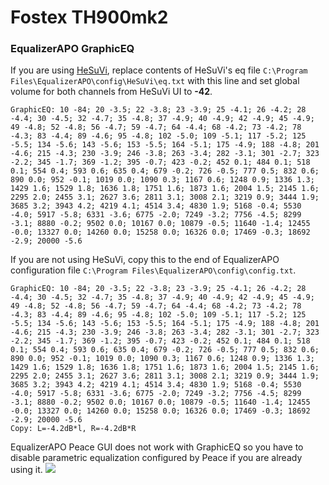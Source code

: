 # Fostex TH900mk2
### EqualizerAPO GraphicEQ
If you are using [HeSuVi](https://sourceforge.net/projects/hesuvi/), replace contents of HeSuVi's eq file `C:\Program Files\EqualizerAPO\config\HeSuVi\eq.txt` with this line and set global volume for both channels from HeSuVi UI to **-42**.
```
GraphicEQ: 10 -84; 20 -3.5; 22 -3.8; 23 -3.9; 25 -4.1; 26 -4.2; 28 -4.4; 30 -4.5; 32 -4.7; 35 -4.8; 37 -4.9; 40 -4.9; 42 -4.9; 45 -4.9; 49 -4.8; 52 -4.8; 56 -4.7; 59 -4.7; 64 -4.4; 68 -4.2; 73 -4.2; 78 -4.3; 83 -4.4; 89 -4.6; 95 -4.8; 102 -5.0; 109 -5.1; 117 -5.2; 125 -5.5; 134 -5.6; 143 -5.6; 153 -5.5; 164 -5.1; 175 -4.9; 188 -4.8; 201 -4.6; 215 -4.3; 230 -3.9; 246 -3.8; 263 -3.4; 282 -3.1; 301 -2.7; 323 -2.2; 345 -1.7; 369 -1.2; 395 -0.7; 423 -0.2; 452 0.1; 484 0.1; 518 0.1; 554 0.4; 593 0.6; 635 0.4; 679 -0.2; 726 -0.5; 777 0.5; 832 0.6; 890 0.0; 952 -0.1; 1019 0.0; 1090 0.3; 1167 0.6; 1248 0.9; 1336 1.3; 1429 1.6; 1529 1.8; 1636 1.8; 1751 1.6; 1873 1.6; 2004 1.5; 2145 1.6; 2295 2.0; 2455 3.1; 2627 3.6; 2811 3.1; 3008 2.1; 3219 0.9; 3444 1.9; 3685 3.2; 3943 4.2; 4219 4.1; 4514 3.4; 4830 1.9; 5168 -0.4; 5530 -4.0; 5917 -5.8; 6331 -3.6; 6775 -2.0; 7249 -3.2; 7756 -4.5; 8299 -3.1; 8880 -0.2; 9502 0.0; 10167 0.0; 10879 -0.5; 11640 -1.4; 12455 -0.0; 13327 0.0; 14260 0.0; 15258 0.0; 16326 0.0; 17469 -0.3; 18692 -2.9; 20000 -5.6
```
If you are not using HeSuVi, copy this to the end of EqualizerAPO configuration file `C:\Program Files\EqualizerAPO\config\config.txt`.
```
GraphicEQ: 10 -84; 20 -3.5; 22 -3.8; 23 -3.9; 25 -4.1; 26 -4.2; 28 -4.4; 30 -4.5; 32 -4.7; 35 -4.8; 37 -4.9; 40 -4.9; 42 -4.9; 45 -4.9; 49 -4.8; 52 -4.8; 56 -4.7; 59 -4.7; 64 -4.4; 68 -4.2; 73 -4.2; 78 -4.3; 83 -4.4; 89 -4.6; 95 -4.8; 102 -5.0; 109 -5.1; 117 -5.2; 125 -5.5; 134 -5.6; 143 -5.6; 153 -5.5; 164 -5.1; 175 -4.9; 188 -4.8; 201 -4.6; 215 -4.3; 230 -3.9; 246 -3.8; 263 -3.4; 282 -3.1; 301 -2.7; 323 -2.2; 345 -1.7; 369 -1.2; 395 -0.7; 423 -0.2; 452 0.1; 484 0.1; 518 0.1; 554 0.4; 593 0.6; 635 0.4; 679 -0.2; 726 -0.5; 777 0.5; 832 0.6; 890 0.0; 952 -0.1; 1019 0.0; 1090 0.3; 1167 0.6; 1248 0.9; 1336 1.3; 1429 1.6; 1529 1.8; 1636 1.8; 1751 1.6; 1873 1.6; 2004 1.5; 2145 1.6; 2295 2.0; 2455 3.1; 2627 3.6; 2811 3.1; 3008 2.1; 3219 0.9; 3444 1.9; 3685 3.2; 3943 4.2; 4219 4.1; 4514 3.4; 4830 1.9; 5168 -0.4; 5530 -4.0; 5917 -5.8; 6331 -3.6; 6775 -2.0; 7249 -3.2; 7756 -4.5; 8299 -3.1; 8880 -0.2; 9502 0.0; 10167 0.0; 10879 -0.5; 11640 -1.4; 12455 -0.0; 13327 0.0; 14260 0.0; 15258 0.0; 16326 0.0; 17469 -0.3; 18692 -2.9; 20000 -5.6
Copy: L=-4.2dB*l, R=-4.2dB*R
```
EqualizerAPO Peace GUI does not work with GraphicEQ so you have to disable parametric equalization configured by Peace if you are already using it.
![](https://raw.githubusercontent.com/jaakkopasanen/AutoEq/master/results/Innerfidelity%202017/innerfidelity/onear/Fostex%20TH900mk2/Fostex%20TH900mk2.png)
